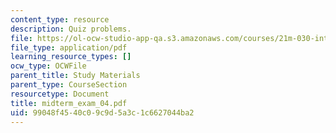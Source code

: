 ```yaml
---
content_type: resource
description: Quiz problems.
file: https://ol-ocw-studio-app-qa.s3.amazonaws.com/courses/21m-030-introduction-to-world-music-fall-2006/99048f4540c09c9d5a3c1c6627044ba2_midterm_exam_04.pdf
file_type: application/pdf
learning_resource_types: []
ocw_type: OCWFile
parent_title: Study Materials
parent_type: CourseSection
resourcetype: Document
title: midterm_exam_04.pdf
uid: 99048f45-40c0-9c9d-5a3c-1c6627044ba2
---
```

